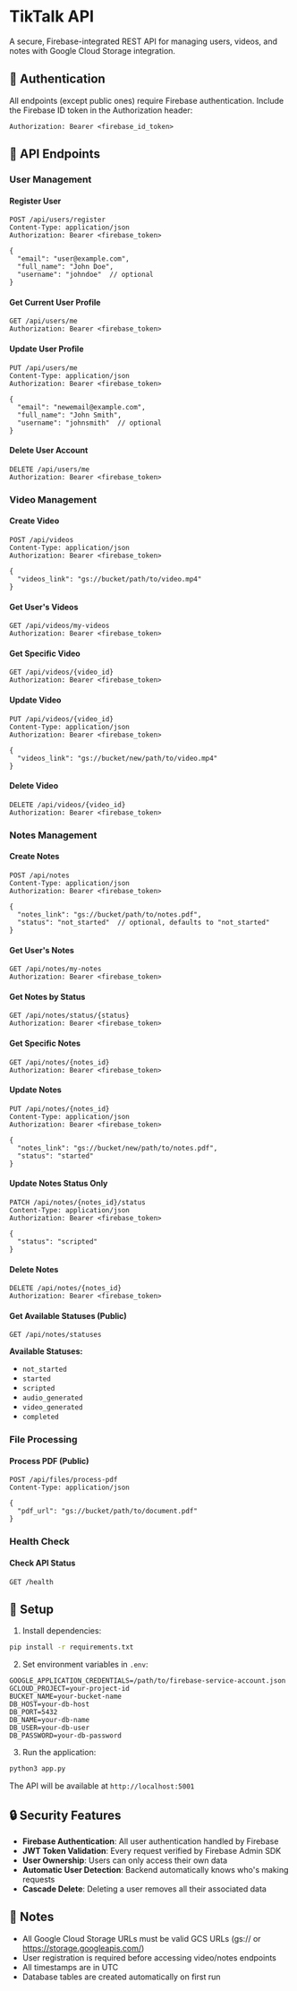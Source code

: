 # TikTalk API

A secure, Firebase-integrated REST API for managing users, videos, and notes with Google Cloud Storage integration.

## 🔐 Authentication

All endpoints (except public ones) require Firebase authentication. Include the Firebase ID token in the Authorization header:

```
Authorization: Bearer <firebase_id_token>
```

## 📡 API Endpoints

### User Management

#### Register User
```http
POST /api/users/register
Content-Type: application/json
Authorization: Bearer <firebase_token>

{
  "email": "user@example.com",
  "full_name": "John Doe",
  "username": "johndoe"  // optional
}
```

#### Get Current User Profile
```http
GET /api/users/me
Authorization: Bearer <firebase_token>
```

#### Update User Profile
```http
PUT /api/users/me
Content-Type: application/json
Authorization: Bearer <firebase_token>

{
  "email": "newemail@example.com",
  "full_name": "John Smith",
  "username": "johnsmith"  // optional
}
```

#### Delete User Account
```http
DELETE /api/users/me
Authorization: Bearer <firebase_token>
```

### Video Management

#### Create Video
```http
POST /api/videos
Content-Type: application/json
Authorization: Bearer <firebase_token>

{
  "videos_link": "gs://bucket/path/to/video.mp4"
}
```

#### Get User's Videos
```http
GET /api/videos/my-videos
Authorization: Bearer <firebase_token>
```

#### Get Specific Video
```http
GET /api/videos/{video_id}
Authorization: Bearer <firebase_token>
```

#### Update Video
```http
PUT /api/videos/{video_id}
Content-Type: application/json
Authorization: Bearer <firebase_token>

{
  "videos_link": "gs://bucket/new/path/to/video.mp4"
}
```

#### Delete Video
```http
DELETE /api/videos/{video_id}
Authorization: Bearer <firebase_token>
```

### Notes Management

#### Create Notes
```http
POST /api/notes
Content-Type: application/json
Authorization: Bearer <firebase_token>

{
  "notes_link": "gs://bucket/path/to/notes.pdf",
  "status": "not_started"  // optional, defaults to "not_started"
}
```

#### Get User's Notes
```http
GET /api/notes/my-notes
Authorization: Bearer <firebase_token>
```

#### Get Notes by Status
```http
GET /api/notes/status/{status}
Authorization: Bearer <firebase_token>
```

#### Get Specific Notes
```http
GET /api/notes/{notes_id}
Authorization: Bearer <firebase_token>
```

#### Update Notes
```http
PUT /api/notes/{notes_id}
Content-Type: application/json
Authorization: Bearer <firebase_token>

{
  "notes_link": "gs://bucket/new/path/to/notes.pdf",
  "status": "started"
}
```

#### Update Notes Status Only
```http
PATCH /api/notes/{notes_id}/status
Content-Type: application/json
Authorization: Bearer <firebase_token>

{
  "status": "scripted"
}
```

#### Delete Notes
```http
DELETE /api/notes/{notes_id}
Authorization: Bearer <firebase_token>
```

#### Get Available Statuses (Public)
```http
GET /api/notes/statuses
```

**Available Statuses:**
- `not_started`
- `started`
- `scripted`
- `audio_generated`
- `video_generated`
- `completed`

### File Processing

#### Process PDF (Public)
```http
POST /api/files/process-pdf
Content-Type: application/json

{
  "pdf_url": "gs://bucket/path/to/document.pdf"
}
```

### Health Check

#### Check API Status
```http
GET /health
```

## 🔧 Setup

1. Install dependencies:
```bash
pip install -r requirements.txt
```

2. Set environment variables in `.env`:
```env
GOOGLE_APPLICATION_CREDENTIALS=/path/to/firebase-service-account.json
GCLOUD_PROJECT=your-project-id
BUCKET_NAME=your-bucket-name
DB_HOST=your-db-host
DB_PORT=5432
DB_NAME=your-db-name
DB_USER=your-db-user
DB_PASSWORD=your-db-password
```

3. Run the application:
```bash
python3 app.py
```

The API will be available at `http://localhost:5001`

## 🔒 Security Features

- **Firebase Authentication**: All user authentication handled by Firebase
- **JWT Token Validation**: Every request verified by Firebase Admin SDK
- **User Ownership**: Users can only access their own data
- **Automatic User Detection**: Backend automatically knows who's making requests
- **Cascade Delete**: Deleting a user removes all their associated data

## 📝 Notes

- All Google Cloud Storage URLs must be valid GCS URLs (gs:// or https://storage.googleapis.com/)
- User registration is required before accessing video/notes endpoints
- All timestamps are in UTC
- Database tables are created automatically on first run